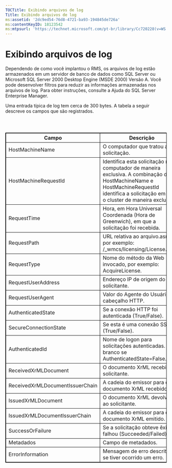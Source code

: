 ```yaml
---
TOCTitle: Exibindo arquivos de log
Title: Exibindo arquivos de log
ms:assetid: '2dc9ed54-76d8-4721-ba93-194845de726a'
ms:contentKeyID: 18123542
ms:mtpsurl: 'https://technet.microsoft.com/pt-br/library/Cc720228(v=WS.10)'
---
```


Exibindo arquivos de log
========================

Dependendo de como você implantou o RMS, os arquivos de log estão armazenados em um servidor de banco de dados como SQL Server ou Microsoft SQL Server 2000 Desktop Engine (MSDE 2000) Versão A. Você pode desenvolver filtros para reduzir as informações armazenadas nos arquivos de log. Para obter instruções, consulte a Ajuda do SQL Server Enterprise Manager.

Uma entrada típica de log tem cerca de 300 bytes. A tabela a seguir descreve os campos que são registrados.

###  

<p> </p>
<table style="border:1px solid black;">
<colgroup>
<col width="50%" />
<col width="50%" />
</colgroup>
<thead>
<tr class="header">
<th style="border:1px solid black;" >Campo</th>
<th style="border:1px solid black;" >Descrição</th>
</tr>
</thead>
<tbody>
<tr class="odd">
<td style="border:1px solid black;">HostMachineName</td>
<td style="border:1px solid black;">O computador que tratou a solicitação.</td>
</tr>
<tr class="even">
<td style="border:1px solid black;">HostMachineRequestId</td>
<td style="border:1px solid black;">Identifica esta solicitação neste computador de maneira exclusiva. A combinação de HostMachineName e HostMachineRequestId identifica a solicitação em todo o cluster de maneira exclusiva.</td>
</tr>
<tr class="odd">
<td style="border:1px solid black;">RequestTime</td>
<td style="border:1px solid black;">Hora, em Hora Universal Coordenada (Hora de Greenwich), em que a solicitação foi recebida.</td>
</tr>
<tr class="even">
<td style="border:1px solid black;">RequestPath</td>
<td style="border:1px solid black;">URL relativa ao arquivo.asmx, por exemplo: /_wmcs/licensing/License.asmx.</td>
</tr>
<tr class="odd">
<td style="border:1px solid black;">RequestType</td>
<td style="border:1px solid black;">Nome do método da Web invocado, por exemplo: AcquireLicense.</td>
</tr>
<tr class="even">
<td style="border:1px solid black;">RequestUserAddress</td>
<td style="border:1px solid black;">Endereço IP de origem do solicitante.</td>
</tr>
<tr class="odd">
<td style="border:1px solid black;">RequestUserAgent</td>
<td style="border:1px solid black;">Valor do Agente do Usuário do cabeçalho HTTP.</td>
</tr>
<tr class="even">
<td style="border:1px solid black;">AuthenticatedState</td>
<td style="border:1px solid black;">Se a conexão HTTP foi autenticada (True/False).</td>
</tr>
<tr class="odd">
<td style="border:1px solid black;">SecureConnectionState</td>
<td style="border:1px solid black;">Se esta é uma conexão SSL (True/False).</td>
</tr>
<tr class="even">
<td style="border:1px solid black;">AuthenticatedId</td>
<td style="border:1px solid black;">Nome de logon para solicitações autenticadas. Em branco se AuthenticatedState=False.</td>
</tr>
<tr class="odd">
<td style="border:1px solid black;">ReceivedXrMLDocument</td>
<td style="border:1px solid black;">O documento XrML recebido do solicitante.</td>
</tr>
<tr class="even">
<td style="border:1px solid black;">ReceivedXrMLDocumentIssuerChain</td>
<td style="border:1px solid black;">A cadeia do emissor para o documento XrML recebido.</td>
</tr>
<tr class="odd">
<td style="border:1px solid black;">IssuedXrMLDocument</td>
<td style="border:1px solid black;">O documento XrML devolvido ao solicitante.</td>
</tr>
<tr class="even">
<td style="border:1px solid black;">IssuedXrMLDocumentIssuerChain</td>
<td style="border:1px solid black;">A cadeia do emissor para o documento XrML emitido.</td>
</tr>
<tr class="odd">
<td style="border:1px solid black;">SuccessOrFailure</td>
<td style="border:1px solid black;">Se a solicitação obteve êxito ou falhou (Succeeded/Failed).</td>
</tr>
<tr class="even">
<td style="border:1px solid black;">Metadados</td>
<td style="border:1px solid black;">Campo de metadados.</td>
</tr>
<tr class="odd">
<td style="border:1px solid black;">ErrorInformation</td>
<td style="border:1px solid black;">Mensagem de erro descritiva, se tiver ocorrido um erro.</td>
</tr>
</tbody>
</table>
